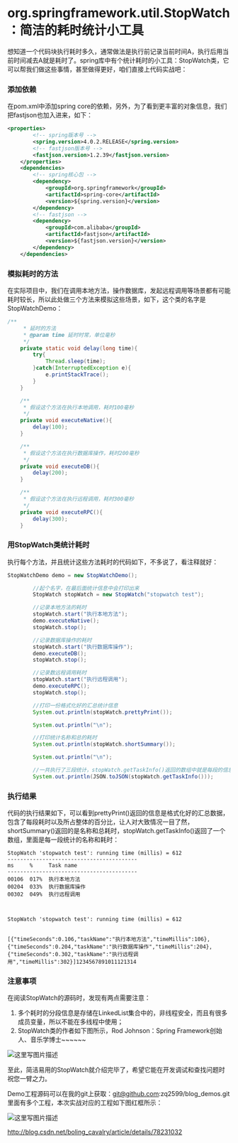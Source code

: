 # org.springframework.util.StopWatch：简洁的耗时统计小工具

想知道一个代码块执行耗时多久，通常做法是执行前记录当前时间A，执行后用当前时间减去A就是耗时了。spring库中有个统计耗时的小工具：StopWatch类，它可以帮我们做这些事情，甚至做得更好，咱们直接上代码实战吧：



### 添加依赖

在pom.xml中添加spring core的依赖，另外，为了看到更丰富的对象信息，我们把fastjson也加入进来，如下：

```Xml
<properties>
        <!-- spring版本号 -->
        <spring.version>4.0.2.RELEASE</spring.version>
        <!-- fastjson版本号 -->
        <fastjson.version>1.2.39</fastjson.version>
    </properties>
    <dependencies>
        <!-- spring核心包 -->
        <dependency>
            <groupId>org.springframework</groupId>
            <artifactId>spring-core</artifactId>
            <version>${spring.version}</version>
        </dependency>
        <!-- fastjson -->
        <dependency>
            <groupId>com.alibaba</groupId>
            <artifactId>fastjson</artifactId>
            <version>${fastjson.version}</version>
        </dependency>
    </dependencies> 
```

### 模拟耗时的方法

在实际项目中，我们在调用本地方法，操作数据库，发起远程调用等场景都有可能耗时较长，所以此处做三个方法来模拟这些场景，如下，这个类的名字是StopWatchDemo：

```Java
/**
     * 延时的方法
     * @param time 延时时常，单位毫秒
     */
    private static void delay(long time){
        try{
            Thread.sleep(time);
        }catch(InterruptedException e){
            e.printStackTrace();
        }
    }

    /**
     * 假设这个方法在执行本地调用，耗时100毫秒
     */
    private void executeNative(){
        delay(100);
    }

    /**
     * 假设这个方法在执行数据库操作，耗时200毫秒
     */
    private void executeDB(){
        delay(200);
    }

    /**
     * 假设这个方法在执行远程调用，耗时300毫秒
     */
    private void executeRPC(){
        delay(300);
    } 
```

### 用StopWatch类统计耗时

执行每个方法，并且统计这些方法耗时的代码如下，不多说了，看注释就好：

```Java
StopWatchDemo demo = new StopWatchDemo();

        //起个名字，在最后面统计信息中会打印出来
        StopWatch stopWatch = new StopWatch("stopwatch test");

        //记录本地方法的耗时
        stopWatch.start("执行本地方法");
        demo.executeNative();
        stopWatch.stop();

        //记录数据库操作的耗时
        stopWatch.start("执行数据库操作");
        demo.executeDB();
        stopWatch.stop();

        //记录数远程调用耗时
        stopWatch.start("执行远程调用");
        demo.executeRPC();
        stopWatch.stop();

        //打印一份格式化好的汇总统计信息
        System.out.println(stopWatch.prettyPrint());

        System.out.println("\n");

        //打印统计名称和总的耗时
        System.out.println(stopWatch.shortSummary());

        System.out.println("\n");

        //一共执行了三段统计，stopWatch.getTaskInfo()返回的数组中就是每段的信息，这里用fastjson转成字符串便于查看
        System.out.println(JSON.toJSON(stopWatch.getTaskInfo())); 
```

### 执行结果

代码的执行结果如下，可以看到prettyPrint()返回的信息是格式化好的汇总数据，包含了每段耗时以及所占整体的百分比，让人对大致情况一目了然，shortSummary()返回的是名称和总耗时，stopWatch.getTaskInfo()返回了一个数组，里面是每一段统计的名称和耗时：

```
StopWatch 'stopwatch test': running time (millis) = 612
-----------------------------------------
ms     %     Task name
-----------------------------------------
00106  017%  执行本地方法
00204  033%  执行数据库操作
00302  049%  执行远程调用



StopWatch 'stopwatch test': running time (millis) = 612


[{"timeSeconds":0.106,"taskName":"执行本地方法","timeMillis":106},{"timeSeconds":0.204,"taskName":"执行数据库操作","timeMillis":204},{"timeSeconds":0.302,"taskName":"执行远程调用","timeMillis":302}]1234567891011121314
```

### 注意事项

在阅读StopWatch的源码时，发现有两点需要注意： 

1. 多个耗时的分段信息是存储在LinkedList集合中的，非线程安全，而且有很多成员变量，所以不能在多线程中使用； 
2. StopWatch类的作者如下图所示，Rod Johnson：Spring Framework创始人、音乐学博士~~~~~~ 

![这里写图片描述](http://img.blog.csdn.net/20171013232509890?watermark/2/text/aHR0cDovL2Jsb2cuY3Nkbi5uZXQvYm9saW5nX2NhdmFscnk=/font/5a6L5L2T/fontsize/400/fill/I0JBQkFCMA==/dissolve/70/gravity/SouthEast)

至此，简洁易用的StopWatch就介绍完毕了，希望它能在开发调试和查找问题时祝您一臂之力。

Demo工程源码可以在我的git上获取：git@github.com:zq2599/blog_demos.git 
里面有多个工程，本次实战对应的工程如下图红框所示：

![这里写图片描述](http://img.blog.csdn.net/20171013231315160?watermark/2/text/aHR0cDovL2Jsb2cuY3Nkbi5uZXQvYm9saW5nX2NhdmFscnk=/font/5a6L5L2T/fontsize/400/fill/I0JBQkFCMA==/dissolve/70/gravity/SouthEast)





http://blog.csdn.net/boling_cavalry/article/details/78231032